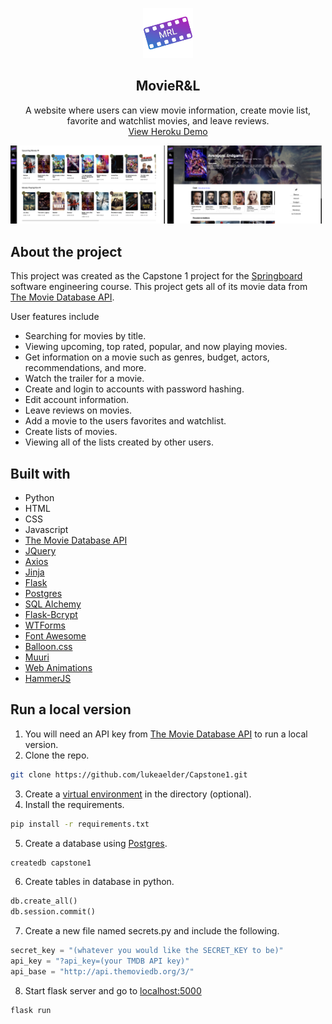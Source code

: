<p align="center">
  <a href="https://github.com/lukeaelder/Capstone1">
    <img src="static/images/logo.png" alt="Logo" width="80" height="80">
  </a>
  <h2 align="center">MovieR&L</h2>
  <p align="center">
    A website where users can view movie information, create movie list, favorite and watchlist movies, and leave reviews.
    <br />
    <a href="https://movierandl.herokuapp.com/">View Heroku Demo</a>
  </p>
</p>

<img src="static/images/homescreen.png" width="49%"/> <img src="static/images/moviepage.png" width="49%"/> 

## About the project

This project was created as the Capstone 1 project for the [Springboard](https://www.springboard.com/) software engineering course. This project gets all of its movie data from [The Movie Database API](https://developers.themoviedb.org/3).

User features include
* Searching for movies by title.
* Viewing upcoming, top rated, popular, and now playing movies.
* Get information on a movie such as genres, budget, actors, recommendations, and more.
* Watch the trailer for a movie.
* Create and login to accounts with password hashing.
* Edit account information.
* Leave reviews on movies.
* Add a movie to the users favorites and watchlist.
* Create lists of movies.
* Viewing all of the lists created by other users.

## Built with

* Python
* HTML
* CSS
* Javascript
* [The Movie Database API](https://developers.themoviedb.org/3)
* [JQuery](https://jquery.com)
* [Axios](https://www.npmjs.com/package/axios)
* [Jinja](https://jinja.palletsprojects.com/en/2.11.x/)
* [Flask](https://flask.palletsprojects.com/en/1.1.x/)
* [Postgres](https://www.postgresql.org/)
* [SQL Alchemy](https://flask-sqlalchemy.palletsprojects.com/en/2.x/)
* [Flask-Bcrypt](https://flask-bcrypt.readthedocs.io/en/latest/)
* [WTForms](https://wtforms.readthedocs.io/en/2.3.x/)
* [Font Awesome](https://fontawesome.com/)
* [Balloon.css](https://kazzkiq.github.io/balloon.css/)
* [Muuri](https://muuri.dev/)
* [Web Animations](https://developer.mozilla.org/en-US/docs/Web/API/Web_Animations_API)
* [HammerJS](https://hammerjs.github.io/)

## Run a local version

1. You will need an API key from [The Movie Database API](https://developers.themoviedb.org/3) to run a local version.
2. Clone the repo.
 ```sh
git clone https://github.com/lukeaelder/Capstone1.git
```
3. Create a [virtual environment](https://docs.python.org/3/library/venv.html) in the directory (optional).
4. Install the requirements.
```sh
pip install -r requirements.txt
```
5. Create a database using [Postgres](https://www.postgresql.org/).
```sh
createdb capstone1
```
6. Create tables in database in python.
```python
db.create_all()
db.session.commit()
```
7. Create a new file named secrets.py and include the following.
```python
secret_key = "(whatever you would like the SECRET_KEY to be)"
api_key = "?api_key=(your TMDB API key)"
api_base = "http://api.themoviedb.org/3/"
```
8. Start flask server and go to [localhost:5000](http://localhost:5000)
```sh
flask run
```